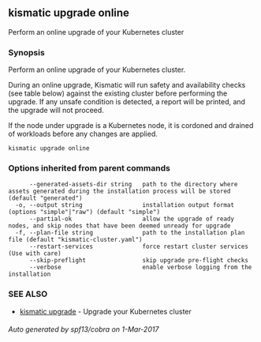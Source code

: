 ## kismatic upgrade online

Perform an online upgrade of your Kubernetes cluster

### Synopsis


Perform an online upgrade of your Kubernetes cluster.

During an online upgrade, Kismatic will run safety and availability checks (see table below) against the
existing cluster before performing the upgrade. If any unsafe condition is detected, a report will
be printed, and the upgrade will not proceed.

If the node under upgrade is a Kubernetes node, it is cordoned and drained of workloads
before any changes are applied.


```
kismatic upgrade online
```

### Options inherited from parent commands

```
      --generated-assets-dir string   path to the directory where assets generated during the installation process will be stored (default "generated")
  -o, --output string                 installation output format (options "simple"|"raw") (default "simple")
      --partial-ok                    allow the upgrade of ready nodes, and skip nodes that have been deemed unready for upgrade
  -f, --plan-file string              path to the installation plan file (default "kismatic-cluster.yaml")
      --restart-services              force restart cluster services (Use with care)
      --skip-preflight                skip upgrade pre-flight checks
      --verbose                       enable verbose logging from the installation
```

### SEE ALSO
* [kismatic upgrade](kismatic_upgrade.md)	 - Upgrade your Kubernetes cluster

###### Auto generated by spf13/cobra on 1-Mar-2017
